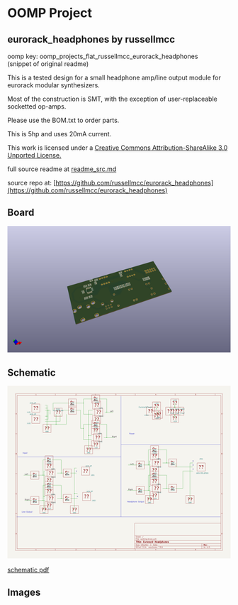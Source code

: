 # OOMP Project  
## eurorack_headphones  by russellmcc  
  
oomp key: oomp_projects_flat_russellmcc_eurorack_headphones  
(snippet of original readme)  
  
This is a tested design for a small headphone amp/line output module for eurorack modular synthesizers.  
  
Most of the construction is SMT, with the exception of user-replaceable socketted op-amps.  
  
Please use the BOM.txt to order parts.  
  
This is 5hp and uses 20mA current.  
  
This work is licensed under a [Creative Commons Attribution-ShareAlike 3.0 Unported License.](http://creativecommons.org/licenses/by-sa/3.0/deed.en_US)  
  
  full source readme at [readme_src.md](readme_src.md)  
  
source repo at: [https://github.com/russellmcc/eurorack_headphones](https://github.com/russellmcc/eurorack_headphones)  
## Board  
  
[![working_3d.png](working_3d_600.png)](working_3d.png)  
## Schematic  
  
[![working_schematic.png](working_schematic_600.png)](working_schematic.png)  
  
[schematic pdf](working_schematic.pdf)  
## Images  
